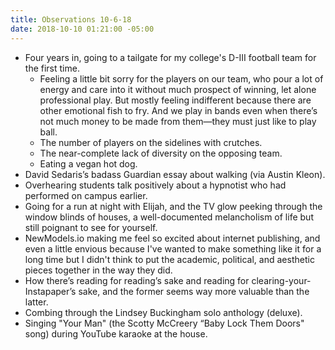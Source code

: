 ```yaml
---
title: Observations 10-6-18
date: 2018-10-10 01:21:00 -05:00
---
```


- Four years in, going to a tailgate for my college's D-III football team for the first time.
	- Feeling a little bit sorry for the players on our team, who pour a lot of energy and care into it without much prospect of winning, let alone professional play. But mostly feeling indifferent because there are other emotional fish to fry. And we play in bands even when there’s not much money to be made from them—they must just like to play ball.
	- The number of players on the sidelines with crutches.
	- The near-complete lack of diversity on the opposing team.
	- Eating a vegan hot dog.
- David Sedaris’s badass Guardian essay about walking (via Austin Kleon).
- Overhearing students talk positively about a hypnotist who had performed on campus earlier.
- Going for a run at night with Elijah, and the TV glow peeking through the window blinds of houses, a well-documented melancholism of life but still poignant to see for yourself.
- NewModels.io making me feel so excited about internet publishing, and even a little envious because I've wanted to make something like it for a long time but I didn't think to put the academic, political, and aesthetic pieces together in the way they did.
- How there’s reading for reading’s sake and reading for clearing-your-Instapaper’s sake, and the former seems way more valuable than the latter.
- Combing through the Lindsey Buckingham solo anthology (deluxe).
- Singing "Your Man" (the Scotty McCreery “Baby Lock Them Doors" song) during YouTube karaoke at the house.
